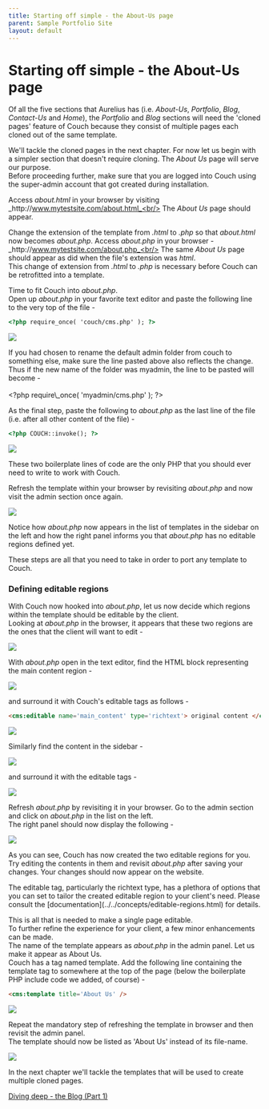 ```yaml
---
title: Starting off simple - the About-Us page
parent: Sample Portfolio Site
layout: default
---
```


# Starting off simple - the About-Us page

Of all the five sections that Aurelius has (i.e. _About-Us_, _Portfolio_, _Blog_, _Contact-Us_ and _Home_), the _Portfolio_ and _Blog_ sections will need the 'cloned pages' feature of Couch because they consist of multiple pages each cloned out of the same template.[<img alt="" src="../assets/img/contents/download.png" style="border: 0; float: right;"/>](http://www.couchcms.com/docs/code/about.zip)

We'll tackle the cloned pages in the next chapter. For now let us begin with a simpler section that doesn't require cloning. The _About Us_ page will serve our purpose.<br/>
Before proceeding further, make sure that you are logged into Couch using the super-admin account that got created during installation.

Access _about.html_ in your browser by visiting _http&#58;//www.mytestsite.com/about.html_<br/>
The _About Us_ page should appear.

Change the extension of the template from _.html_ to _.php_ so that _about.html_ now becomes _about.php_. Access _about.php_ in your browser -<br/>
_http&#58;//www.mytestsite.com/about.php_<br/>
The same _About Us_ page should appear as did when the file's extension was _html_.<br/>
This change of extension from _.html_ to _.php_ is necessary before Couch can be retrofitted into a template.

Time to fit Couch into _about.php_.<br/>
Open up _about.php_ in your favorite text editor and paste the following line to the very top of the file -

```html
<?php require_once( 'couch/cms.php' ); ?>
```

![](../../assets/img/contents/portfolio-site-9.png)

<p class="notice">
    If you had chosen to rename the default admin folder from couch to something else, make sure the line pasted above also reflects the change. Thus if the new name of the folder was myadmin, the line to be pasted will become -<br/>
    <br/>
    &lt;?php require\_once( 'myadmin/cms.php' ); ?&gt;
</p>

As the final step, paste the following to _about.php_ as the last line of the file (i.e. after all other content of the file) -

```html
<?php COUCH::invoke(); ?>
```

![](../../assets/img/contents/portfolio-site-10.png)

These two boilerplate lines of code are the only PHP that you should ever need to write to work with Couch.

Refresh the template within your browser by revisiting _about.php_ and now visit the admin section once again.

![](../../assets/img/contents/portfolio-site-11.jpg)

Notice how _about.php_ now appears in the list of templates in the sidebar on the left and how the right panel informs you that _about.php_ has no editable regions defined yet.

These steps are all that you need to take in order to port any template to Couch.

### Defining editable regions

With Couch now hooked into _about.php_, let us now decide which regions within the template should be editable by the client.<br/>
Looking at _about.php_ in the browser, it appears that these two regions are the ones that the client will want to edit -

![](../../assets/img/contents/portfolio-site-12.png)

With _about.php_ open in the text editor, find the HTML block representing the main content region -

![](../../assets/img/contents/portfolio-site-13.gif)

and surround it with Couch's editable tags as follows -

```html
<cms:editable name='main_content' type='richtext'> original content </cms:editable>
```

![](../../assets/img/contents/portfolio-site-14.gif)

Similarly find the content in the sidebar -

![](../../assets/img/contents/portfolio-site-15.gif)

and surround it with the editable tags -

![](../../assets/img/contents/portfolio-site-16.gif)

Refresh _about.php_ by revisiting it in your browser. Go to the admin section and click on _about.php_ in the list on the left.<br/>
The right panel should now display the following -

![](../../assets/img/contents/portfolio-site-17.png)

As you can see, Couch has now created the two editable regions for you.<br/>
Try editing the contents in them and revisit _about.php_ after saving your changes. Your changes should now appear on the website.

<p class="success">The editable tag, particularly the richtext type, has a plethora of options that you can set to tailor the created editable region to your client's need. Please consult the [documentation](../../concepts/editable-regions.html) for details.</p>

This is all that is needed to make a single page editable.<br/>
To further refine the experience for your client, a few minor enhancements can be made.<br/>
The name of the template appears as _about.php_ in the admin panel. Let us make it appear as About Us.<br/>
Couch has a tag named template. Add the following line containing the template tag to somewhere at the top of the page (below the boilerplate PHP include code we added, of course) -

```html
<cms:template title='About Us' />
```

![](../../assets/img/contents/portfolio-site-18.png)

Repeat the mandatory step of refreshing the template in browser and then revisit the admin panel.<br/>
The template should now be listed as 'About Us' instead of its file-name.

![](../../assets/img/contents/portfolio-site-19.png)

In the next chapter we'll tackle the templates that will be used to create multiple cloned pages.

[Diving deep - the Blog (Part 1)](../blog.html)
